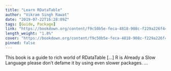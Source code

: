 ```yaml
---
title: "Learn RDataTable"
author: "Vikram Singh Rawat"
date: "2019-07-22T16:28:09Z"
tags: [Guide, Package]
link: "https://bookdown.org/content/f9c50b5e-feca-4818-908c-f229a226f44d/"
length_weight: "1.8%"
cover: "https://bookdown.org/content/f9c50b5e-feca-4818-908c-f229a226f44d/figures/cover.png"
pinned: false
---
```


This book is a guide to rich world of RDataTable [...] R is Already a Slow Language please don’t defame it by using even slower packages.  ...
